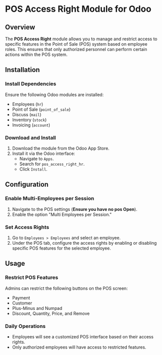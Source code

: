 # POS Access Right Module for Odoo

## Overview
The **POS Access Right** module allows you to manage and restrict access to specific features in the Point of Sale (POS) system based on employee roles. This ensures that only authorized personnel can perform certain actions within the POS system.

## Installation

### Install Dependencies
Ensure the following Odoo modules are installed:
- Employees (`hr`)
- Point of Sale (`point_of_sale`)
- Discuss (`mail`)
- Inventory (`stock`)
- Invoicing (`account`)

### Download and Install
1. Download the module from the Odoo App Store.
2. Install it via the Odoo interface:
   - Navigate to `Apps`.
   - Search for `pos_access_right_hr`.
   - Click `Install`.

## Configuration

### Enable Multi-Employees per Session
1. Navigate to the POS settings (**Ensure you have no pos Open**).
2. Enable the option "Multi Employees per Session."

### Set Access Rights
1. Go to `Employees > Employees` and select an employee.
2. Under the POS tab, configure the access rights by enabling or disabling specific POS features for the selected employee.

## Usage

### Restrict POS Features
Admins can restrict the following buttons on the POS screen:
- Payment
- Customer
- Plus-Minus and Numpad
- Discount, Quantity, Price, and Remove

### Daily Operations
- Employees will see a customized POS interface based on their access rights.
- Only authorized employees will have access to restricted features.
